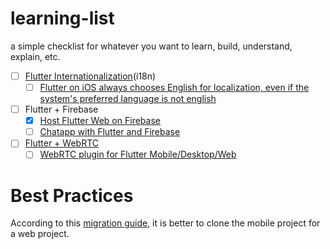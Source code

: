 # learning-list
a simple checklist for whatever you want to learn, build, understand, explain, etc. 

 - [ ] [Flutter Internationalization](https://flutter.dev/docs/development/accessibility-and-localization/internationalization)(i18n)
   - [ ] [Flutter on iOS always chooses English for localization, even if the system's preferred language is not english](https://github.com/flutter/flutter/issues/14128)
 - [ ] Flutter + Firebase 
   - [x] [Host Flutter Web on Firebase](https://medium.com/flutter/must-try-use-firebase-to-host-your-flutter-app-on-the-web-852ee533a469)
   - [ ] [Chatapp with Flutter and Firebase](https://medium.com/flutter-community/building-a-chat-app-with-flutter-and-firebase-from-scratch-9eaa7f41782e)
 - [ ] [Flutter + WebRTC](https://dev.to/sadmansamee/working-with-webrtc-on-android-ios-465c)  
   - [ ] [WebRTC plugin for Flutter Mobile/Desktop/Web](https://github.com/cloudwebrtc/flutter-webrtc)

# Best Practices
According to this [migration guide](https://github.com/flutter/flutter_web/blob/master/docs/migration_guide.md), it is better to clone the mobile project for a web project.  
